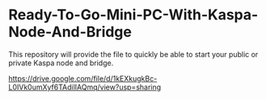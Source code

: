 # Ready-To-Go-Mini-PC-With-Kaspa-Node-And-Bridge
This repository will provide the file to quickly be able to start your public or private Kaspa node and bridge.

https://drive.google.com/file/d/1kEXkugkBc-L0IVk0umXyf6TAdilIAQmq/view?usp=sharing
